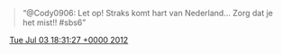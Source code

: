> “@Cody0906: Let op\! Straks komt hart van Nederland\.\.\. Zorg dat je het mist\!\! \#sbs6”

<img src="../../media/tweet.ico" width="12" /> [Tue Jul 03 18:31:27 +0000 2012](https://twitter.com/DromerDenker/status/220223243792031746)